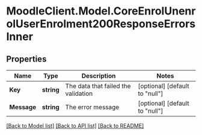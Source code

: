# MoodleClient.Model.CoreEnrolUnenrolUserEnrolment200ResponseErrorsInner

## Properties

Name | Type | Description | Notes
------------ | ------------- | ------------- | -------------
**Key** | **string** | The data that failed the validation | [optional] [default to "null"]
**Message** | **string** | The error message | [optional] [default to "null"]

[[Back to Model list]](../README.md#documentation-for-models) [[Back to API list]](../README.md#documentation-for-api-endpoints) [[Back to README]](../README.md)

